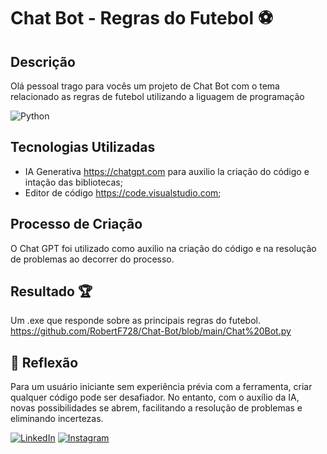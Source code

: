 # Chat Bot - Regras do Futebol ⚽

## Descrição
Olá pessoal trago para vocês um projeto de Chat Bot com o tema relacionado as regras de futebol utilizando a liguagem de programação 	

![Python](https://img.shields.io/badge/python-3670A0?style=for-the-badge&logo=python&logoColor=ffdd54)

## Tecnologias Utilizadas
- IA Generativa https://chatgpt.com para auxilio la criação do código e intação das bibliotecas;
- Editor de código https://code.visualstudio.com;

## Processo de Criação
O Chat GPT foi utilizado como auxilio na criação do código e na resolução de problemas ao decorrer do processo.

## Resultado 🏆
Um .exe que responde sobre as principais regras do futebol.
https://github.com/RobertF728/Chat-Bot/blob/main/Chat%20Bot.py

## 💭 Reflexão
Para um usuário iniciante sem experiência prévia com a ferramenta, criar qualquer código pode ser desafiador. No entanto, com o auxílio da IA, novas possibilidades se abrem, facilitando a resolução de problemas e eliminando incertezas.


[![LinkedIn](https://img.shields.io/badge/LinkedIn-0077B5?style=for-the-badge&logo=linkedin&logoColor=white)](https://www.linkedin.com/in/robert-fabricio-santos-de-lima-2589512a4/)                                [![Instagram](https://img.shields.io/badge/-Instagram-%23E4405F?style=for-the-badge&logo=instagram&logoColor=white)](https://www.instagram.com/robert_fabricio7/)



